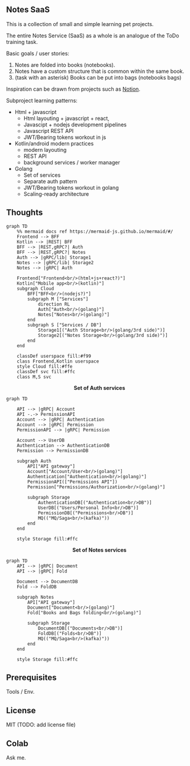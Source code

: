 ## Notes SaaS

This is a collection of small and simple learning pet projects.

The entire Notes Service (SaaS) as a whole is an analogue of the ToDo training task.

Basic goals / user stories:
1. Notes are folded into books (notebooks).
2. Notes have a custom structure that is common within the same book.
3. (task with an asterisk) Books can be put into bags (notebooks bags)

Inspiration can be drawn from projects such as [Notion](https://www.notion.so).

Subproject learning patterns:
- Html + javascript
    - Html layouting + javascript + react,
    - Javascipt + nodejs development pipelines
    - Javascript REST API
    - JWT/Bearing tokens workout in js
- Kotlin/android modern practices
    - modern layouting
    - REST API
    - background services / worker manager
- Golang
    - Set of services
    - Separate auth pattern
    - JWT/Bearing tokens workout in golang
    - Scaling-ready architecture

## Thoughts

```mermaid
graph TD
    %% mermaid docs ref https://mermaid-js.github.io/mermaid/#/
    Frontend --> BFF
    Kotlin --> |REST| BFF
    BFF --> |REST,gRPC?| Auth
    BFF --> |REST,gRPC?| Notes
    Auth --> |gRPC/lib| Storage1
    Notes --> |gRPC/lib| Storage2
    Notes --> |gRPC| Auth
    
    Frontend["Frontend<br/>(html+js+react?)"]
    Kotlin["Mobile app<br/>(kotlin)"]
    subgraph Cloud
        BFF["BFF<br/>(nodejs?)"]
        subgraph M ["Services"]
            direction RL
            Auth["Auth<br/>(golang)"]
            Notes["Notes<br/>(golang)"]
        end
        subgraph S ["Services / DB"]
            Storage1[("Auth Storage<br/>(golang/3rd side)")]
            Storage2[("Notes Storage<br/>(golang/3rd side)")]
        end
    end
    
    classDef userspace fill:#f99
    class Frontend,Kotlin userspace
    style Cloud fill:#ffe
    classDef svc fill:#ffc
    class M,S svc
```

<p align="center"><b>Set of Auth services</b></p>

```mermaid
graph TD

    API --> |gRPC| Account
    API -.-> PermissionAPI
    Account --> |gRPC| Authentication
    Account --> |gRPC| Permission
    PermissionAPI --> |gRPC| Permission
    
    Account --> UserDB
    Authentication --> AuthenticationDB
    Permission --> PermissionDB
    
    subgraph Auth
        API["API gateway"]
        Account["Account/User<br/>(golang)"]
        Authentication["Authentication<br/>(golang)"]
        PermissionAPI(["Permissions API"])
        Permission["Permissions/Authorization<br/>(golang)"]
        
        subgraph Storage
            AuthenticationDB[("Authentication<br/>DB")]
            UserDB[("Users/Personal Info<br/>DB")]
            PermissionDB[("Permissions<br/>DB")]        
            MQ(("MQ/Saga<br/>(kafka)"))
        end    
    end
    
    style Storage fill:#ffc
```

<p align="center"><b>Set of Notes services</b></p>

```mermaid
graph TD
    API --> |gRPC| Document
    API --> |gRPC| Fold
    
    Document --> DocumentDB
    Fold --> FoldDB
    
    subgraph Notes
        API["API gateway"]
        Document["Document<br/>(golang)"]
        Fold["Books and Bags folding<br/>(golang)"]
        
        subgraph Storage
            DocumentDB[("Documents<br/>DB")]
            FoldDB[("Folds<br/>DB")]
            MQ(("MQ/Saga<br/>(kafka)"))
        end
    end
   
    style Storage fill:#ffc
```

## Prerequisites

Tools / Env.

## License

MIT
(TODO: add license file)

## Colab

Ask me.
